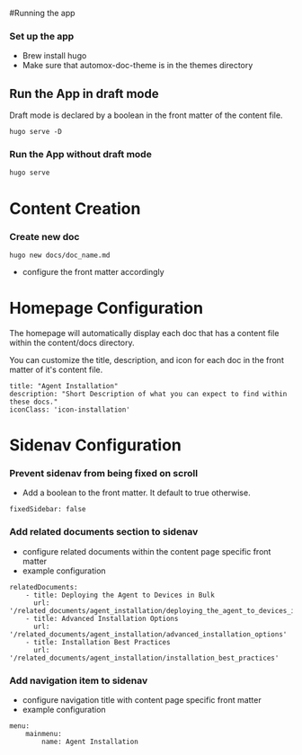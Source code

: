 #Running the app
### Set up the app
* Brew install hugo
* Make sure that automox-doc-theme is in the themes directory

## Run the App in draft mode
Draft mode is declared by a boolean in the front matter of the content file.

`hugo serve -D`

### Run the App without draft mode
`hugo serve`

# Content Creation
### Create new doc 
`hugo new docs/doc_name.md`
* configure the front matter accordingly

# Homepage Configuration
The homepage will automatically display each doc that has a content file within the content/docs directory.

You can customize the title, description, and icon for each doc in the front matter of it's content file.
```
title: "Agent Installation"
description: "Short Description of what you can expect to find within these docs."
iconClass: 'icon-installation'
```

# Sidenav Configuration
### Prevent sidenav from being fixed on scroll
* Add a boolean to the front matter.  It default to true otherwise.
```
fixedSidebar: false
```
### Add related documents section to sidenav
* configure related documents within the content page specific front matter
* example configuration
```
relatedDocuments:
    - title: Deploying the Agent to Devices in Bulk
      url: '/related_documents/agent_installation/deploying_the_agent_to_devices_in_bulk'
    - title: Advanced Installation Options
      url: '/related_documents/agent_installation/advanced_installation_options'
    - title: Installation Best Practices
      url: '/related_documents/agent_installation/installation_best_practices'
```

### Add navigation item to sidenav
* configure navigation title with content page specific front matter
* example configuration
```
menu: 
    mainmenu: 
        name: Agent Installation

```


